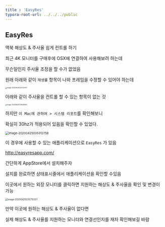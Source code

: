 ```yaml
---
title : 'EasyRes'
typora-root-url: ../../../public
---
```


## EasyRes

맥북 해상도 & 주사율 쉽게 컨트롤 하기



최근 4K 모니터를 구매후에 OSX에 연결하여 사용해보려 하는데 

무슨일인지 주사율 조정을 할 수가 없었음



원래 아래와 같이 `재생률` 항목이 나와 프레임을 수정할 수 있어야 하는데

<img src="/static/images/image-20200425034725447.png" alt="image-20200425034725447" style="zoom: 33%;" />



아래와 같이 주사율을 컨트롤 할 수 있는 항목이 없는 것

<img src="/static/images/image-20200425034928405.png" alt="image-20200425034928405" style="zoom: 33%;" />



하지만 `이 Mac에 관하여 > 시스템 리포트`를 확인해보니  

확실히 30hz가 적용되어 있음을 확인할 수 있었다.

<img src="/static/images/image-20200425035312758.png" alt="image-20200425035312758" style="zoom: 67%;" />





이 경우에 사용할 수 있는 애플리케이션으로 `EasyRes` 가 있음

http://easyresapp.com/

간단하게  AppStore에서 설치해주자 



설치를 완료하면 상태표시줄에서 애플리케이션을 확인할 수있음

이곳에서 원하는 외장 모니터를 클릭하면 지원하는 해상도 & 주사율을 확인 및 변경이 가능

<img src="/static/images/image-20200425035710321.png" alt="image-20200425035710321" style="zoom:50%;" />



만약 이곳에 원하는 해상도 & 주사율이 없다면 

실제 해상도 & 주사율를 지원하는 모니터와 연결선인지를 재차 확인해보길 바람